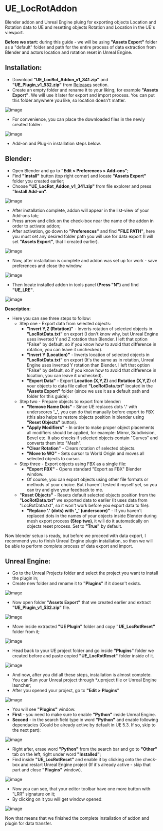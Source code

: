 # UE_LocRotAddon
Blender addon and Unreal Engine pluing for exporting objects Location and Rotation data to UE and resetting objects Rotation and Location in the UE's viewport.

**Before we start:** during this guide - we will be using **"Assets Export"** folder as a "default" folder and path for the entire process of data extraction from Blender and actors location and rotation reset in Unreal Engine.

## Installation:
- Download **"UE_LocRot_Addon_v1_341.zip"** and **"UE_Plugin_v1_532.zip"** from [Releases](https://github.com/nineteenss/UE_LocRotAddon/releases) section.
- Create an empty folder and rename it to your liking, for example **"Assets Export"**. We will use it later for export and import process. You can put this folder anywhere you like, so location doesn't matter.

![image](https://github.com/nineteenss/UE_LocRotAddon_README_Assets/blob/main/folder_created.png?raw=true)

- For convenience, you can place the downloaded files in the newly created folder:

![image](https://github.com/nineteenss/UE_LocRotAddon_README_Assets/blob/main/folder_1.png?raw=true)

- Add-on and Plug-in installation steps below.

## Blender:

- Open Blender and go to **"Edit > Preferences > Add-ons"**;
- Find **"Install"** button (top right corner) and locate **"Assets Export"** folder you created earlier;
- Choose **"UE_LocRot_Addon_v1_341.zip"** from file explorer and press **"Install Add-on"**.

![image](https://github.com/nineteenss/UE_LocRotAddon_README_Assets/blob/main/blender_addon_setup.png?raw=true)

- After installation complete, addon will appear in the list-view of your Add-ons tab;
- Press arrow and click on the check-box near the name of the addon in order to activate addon;
- After activation, go down to **"Preferences"** and find **"FILE PATH"**, here you must set any desired folder path you will use for data export (I will set **"Assets Export"**, that I created earlier).

![image](https://github.com/nineteenss/UE_LocRotAddon_README_Assets/blob/main/blender_addon_setup_1.png?raw=true)

- Now, after installation is complete and addon was set up for work - save preferences and close the window.

![image](https://github.com/nineteenss/UE_LocRotAddon_README_Assets/blob/main/blender_addon_setup_3.png?raw=true)

- Then locate installed addon in tools panel **(Press "N")** and find **"UE_LRE"**.

![image](https://github.com/nineteenss/UE_LocRotAddon_README_Assets/blob/main/addon_ui.png?raw=true)

**Description:**
- Here you can see three steps to follow:  
  - Step one - Export data from selected objects:
       - **"Invert Y,Z (Rotation)"** - Inverts rotation of selected objects in **"LocRotData.txt"** on export (I don't know why, but Unreal Engine uses inverted Y and Z rotation than Blender. I left that option "False" by default, so if you know how to avoid that difference in rotation, you can leave it unchecked).
       - **"Invert Y (Location)"** - Inverts location of selected objects in **"LocRotData.txt"** on export (It's the same as in rotation, Unreal Engine uses inverted Y rotation than Blender. I left that option "False" by default, so if you know how to avoid that difference in location, you can leave it unchecked).
       - **"Export Data"** - Export **Location (X,Y,Z)** and **Rotation (X,Y,Z)** of your objects to data file called **"LocRotData.txt"** located in the **"Assets Export"** folder (since we use it as a default path and folder for this guide):
  - Step two - Prepare objects to export from blender:    
       - **"Remove Name Dots"** - Since UE replaces dots **'.'** with underscores **'_'**, you can do that manually before export to FBX (this also helps to restore objects position in blender using **"Reset Objects"** button).
       - **"Apply Modifiers"** - In order to make proper object placements all modifiers should be applied, for example: Mirror, Subdivision, Bevel etc. It also checks if selected objects contain "Curves" and converts them into "Mesh".
       - **"Clear Rotation"** - Clears rotation of selected objects.
       - **"Move to WO"** - Sets cursor to World Origin and moves all selected objects to cursor.
  - Step three - Export objects using FBX as a single file:
       - **"Export FBX"** - Opens standard "Export as FBX" Blender window.
       - Of course, you can export objects using other file formats or methods of your choice. But i haven't tested it myself yet, so you can try and give your feedback to me.
  - **"Reset Objects"** - Resets default selected objects position from the **"LocRotData.txt"** we exported data to earlier (It uses data from "LocRotData.txt", so it won't work before you export data to file):
       - **"Replace '.' (dots) with '_' (underscore)"** - If you haven't replaced dots in the names of your objects inside Blender during mesh export process **(Step two)**, it will do it automatically on objects reset process. Set to **"True"** by default.

Now blender setup is ready, but before we proceed with data export, I recommend you to finish Unreal Engine plugin installation, so then we will be able to perform complete process of data export and import.

## Unreal Engine:

- Go to the Unreal Projects folder and select the project you want to install the plugin in;
- Create new folder and rename it to **"Plugins"** if it doesn't exists.

![image](https://github.com/nineteenss/UE_LocRotAddon_README_Assets/blob/main/project_location_folder_creation.png?raw=true)

- Now open folder **"Assets Export"** that we created earlier and extract **"UE_Plugin_v1_532.zip"** file.

![image](https://github.com/nineteenss/UE_LocRotAddon_README_Assets/blob/main/plugin_extract.png?raw=true)

- Move inside extracted **"UE Plugin"** folder and copy **"UE_LocRotReset"** folder from it;

![image](https://github.com/nineteenss/UE_LocRotAddon_README_Assets/blob/main/copy_plugin.png?raw=true)

- Head back to your UE project folder and go inside **"Plugins"** folder we created before and paste copied **"UE_LocRotReset"** folder inside of it. 

![image](https://github.com/nineteenss/UE_LocRotAddon_README_Assets/blob/main/paste_plugin.png?raw=true)

- And now, after you did all these steps, installation is almost complete. You can Run your Unreal project through *.uproject file or Unreal Engine launcher;
- After you opened your project, go to **"Edit > Plugins"**

![image](https://github.com/nineteenss/UE_LocRotAddon_README_Assets/blob/main/unreal_edit_plugins.png?raw=true)

- You will see **"Plugins"** window.
- **First** - you need to make sure to enable **"Python"** inside Unreal Engine.
- **Second** - in the search field type in word **"Python"** and enable following dependacies (Could be already active by default in UE 5.3. If so, skip to the next part):

![image](https://github.com/nineteenss/UE_LocRotAddon_README_Assets/blob/main/python_enable.png?raw=true)

- Right after, erase word **"Python"** from the search bar and go to **"Other"** tab on the left, right under word **"Installed"**;
- Find inside **"UE_LocRotReset"** and enable it by clicking onto the check-box and restart Unreal Engine project (If it's already active - skip that part and close **"Plugins"** window).

![image](https://github.com/nineteenss/UE_LocRotAddon_README_Assets/blob/main/enable_plugin.png?raw=true)

- Now you can see, that your editor toolbar have one more button with "LRR" signature on it;
- By clicking on it you will get window opened:

![image](https://github.com/nineteenss/UE_LocRotAddon_README_Assets/blob/main/toolbar_icon.png?raw=true)

Now that means that we finished the complete installation of addon and plugin for data transfer.
